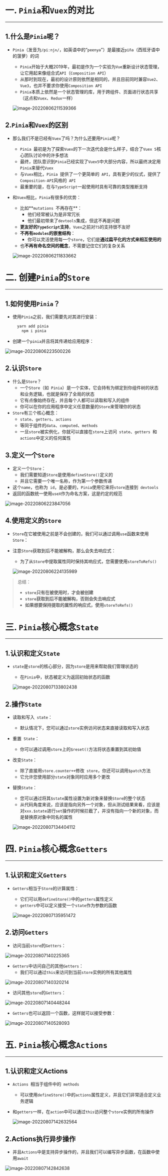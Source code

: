 # 一. `Pinia`和`Vuex`的对比

---

## 1.什么是`Pinia`呢？

- `Pinia`（发音为`/piːnjʌ/`，如英语中的“`peenya`”）是最接近`piña`（西班牙语中的菠萝）的词

  - `Pinia`开始于大概2019年，最初是作为一个实验为`Vue`重新设计状态管理，让它用起来像组合式`API`（`Composition API`）
  - 从那时到现在，最初的设计原则依然是相同的，并且目前同时兼容`Vue2`、`Vue3`，也并不要求你使用`Composition API`
  - `Pinia`本质上依然是一个状态管理的库，用于跨组件、页面进行状态共享（这点和`Vuex`、`Redux`一样）

  ![image-20220806211539366](C:\Users\23634\AppData\Roaming\Typora\typora-user-images\image-20220806211539366.png)

## 2.`Pinia`和`Vuex`的区别

- 那么我们不是已经有`Vuex`了吗？为什么还要用`Pinia`呢？

  - `Pinia `最初是为了探索` Vuex `的下一次迭代会是什么样子，结合了` Vuex 5 `核心团队讨论中的许多想法
  - 最终，团队意识到`Pinia`已经实现了`Vuex5`中大部分内容，所以最终决定用`Pinia`来替代`Vuex`
  - 与` Vuex `相比，`Pinia `提供了一个更简单的` API`，具有更少的仪式，提供了` Composition-API `风格的` API`
  - 最重要的是，在与` TypeScript `一起使用时具有可靠的类型推断支持

- 和`Vuex`相比，`Pinia`有很多的优势：

  - 比如**`mutations `不再存在**：
    - 他们经常被认为是非常冗长
    - 他们最初带来了` devtools `集成，但这不再是问题
  - **更友好的`TypeScript`支持**，`Vuex`之前对`TS`的支持很不友好
  - **不再有`modules`的嵌套结构**：
    - 你可以灵活使用每一个`store`，它们是**通过扁平化的方式来相互使用的**
  - 也**不再有命名空间的概念**，不需要记住它们的复杂关系

  ![image-20220806211833662](C:\Users\23634\AppData\Roaming\Typora\typora-user-images\image-20220806211833662.png)





# 二. 创建`Pinia`的`Store`

---

## 1.如何使用`Pinia`？

- 使用`Pinia`之前，我们需要先对其进行安装：

  ```js
  	yarn add pinia
      npm i pinia
  ```

- 创建一个`pinia`并且将其传递给应用程序：

![image-20220806223500226](C:\Users\23634\AppData\Roaming\Typora\typora-user-images\image-20220806223500226.png)

## 2.认识`Store`

- 什么是`Store`？ 
  - 一个` Store `（如` Pinia`）是一个实体，它会持有为绑定到你组件树的状态和业务逻辑，也就是保存了全局的状态
  - 它有点像始终存在，并且每个人都可以读取和写入的组件
  - 你可以在你的应用程序中定义任意数量的`Store`来管理你的状态
- `Store`有三个核心概念：
  - `state`、`getters`、`actions`
  - 等同于组件的`data`、`computed`、`methods`
  - 一旦` store `被实例化，你就可以直接在` store `上访问` state`、`getters `和` actions `中定义的任何属性

## 3.定义一个`Store`

- 定义一个`Store`： 
  - 我们需要知道` Store `是使用` defineStore() `定义的
  - 并且它需要一个唯一名称，作为第一个参数传递
- 这个`name`，也称为` id`，是必要的，`Pinia`使用它来将` store `连接到` devtools`
- 返回的函数统一使用`useX`作为命名方案，这是约定的规范

![image-20220806223847056](C:\Users\23634\AppData\Roaming\Typora\typora-user-images\image-20220806223847056.png)

## 4.使用定义的`Store`

- `Store`在它被使用之前是不会创建的，我们可以通过调用`use`函数来使用`Store`： 

- 注意`Store`获取到后不能被解构，那么会失去响应式：

  - 为了从` Store `中提取属性同时保持其响应式，您需要使用`storeToRefs()`

  ![image-20220806224135989](C:\Users\23634\AppData\Roaming\Typora\typora-user-images\image-20220806224135989.png)

> 总结：
>
> - **`store`只有在被使用时，才会被创建**
> - **`store`获取到后不能被解构，否则会失去响应式**
> - **如果想要保持提取的属性的响应式，使用`storeToRefs()`**



# 三. `Pinia`核心概念`State`

---

## 1.认识和定义`State`

- `state`是` store `的核心部分，因为`store`是用来帮助我们管理状态的

  - 在` Pinia `中，状态被定义为返回初始状态的函数

  ![image-20220807133802438](C:\Users\23634\AppData\Roaming\Typora\typora-user-images\image-20220807133802438.png)

## 2.操作`State`

- 读取和写入` state`： 

  - 默认情况下，您可以通过` store `实例访问状态来直接读取和写入状态

- 重置` State`：

  - 你可以通过调用` store `上的` $reset() `方法将状态重置到其初始值

- 改变`State`：

  - 除了直接用` store.counter++ `修改` store`，你还可以调用` $patch `方法
  - 它允许您使用部分`state`对象同时应用多个更改

- 替换`State`：

  - 您可以通过将其` $state `属性设置为新对象来替换` Store `的整个状态
  - 从代码角度来说，应该是指向另外一个对象，但从测试结果来看，应该是对`xxx.$state`进行`set`操作的时候拦截了，并没有指向一个新的对象，而是替换原对象中同名的属性

  ![image-20220807134404112](C:\Users\23634\AppData\Roaming\Typora\typora-user-images\image-20220807134404112.png)





# 四. `Pinia`核心概念`Getters`

---

## 1.认识和定义`Getters`

- `Getters`相当于`Store`的计算属性：

  - 它们可以用` defineStore() `中的` getters `属性定义
  - `getters`中可以定义接受一个`state`作为参数的函数

  ![image-20220807135951472](C:\Users\23634\AppData\Roaming\Typora\typora-user-images\image-20220807135951472.png)

## 2.访问`Getters`

- 访问当前`store`的`Getters`： 

![image-20220807140225365](C:\Users\23634\AppData\Roaming\Typora\typora-user-images\image-20220807140225365.png)

- `Getters`中访问自己的其他`Getters`：
  - 我们可以通过`this`来访问到当前`store`实例的所有其他属性

![image-20220807140320214](C:\Users\23634\AppData\Roaming\Typora\typora-user-images\image-20220807140320214.png)

- 访问其他`store`的`Getters`：

![image-20220807140448244](C:\Users\23634\AppData\Roaming\Typora\typora-user-images\image-20220807140448244.png)

- `Getters`也可以返回一个函数，这样就可以接受参数：

![image-20220807140528093](C:\Users\23634\AppData\Roaming\Typora\typora-user-images\image-20220807140528093.png)





# 五. `Pinia`核心概念`Actions`

---

## 1.认识和定义Actions

- `Actions `相当于组件中的` methods`

  - 可以使用` defineStore() `中的` actions `属性定义，并且它们非常适合定义业务逻辑

- 和`getters`一样，在`action`中可以通过`this`访问整个`store`实例的所有操作

  ![image-20220807142632564](C:\Users\23634\AppData\Roaming\Typora\typora-user-images\image-20220807142632564.png)

## 2.Actions执行异步操作

- 并且`Actions`中是支持异步操作的，并且我们可以编写异步函数，在函数中使用`await`

![image-20220807142842638](C:\Users\23634\AppData\Roaming\Typora\typora-user-images\image-20220807142842638.png)
